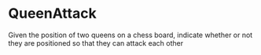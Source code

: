# QueenAttack
 Given the position of two queens on a chess board, indicate whether or not they are positioned so that they can attack each other
